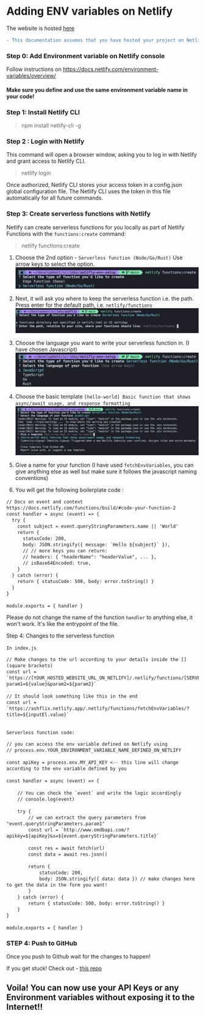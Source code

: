 

# Adding ENV variables on Netlify

The website is hosted [here](https://ashflix.netlify.app/)

```diff
- This documentation assumes that you have hosted your project on Netlify
```

### Step 0: Add Environment variable on Netlify console
Follow instructions on https://docs.netlify.com/environment-variables/overview/

#### Make sure you define and use the same environment variable name in your code!

### Step 1: Install Netlify CLI 

> npm install netlify-cli -g

### Step 2 : Login with Netlify

This command will open a browser window, asking you to log in with Netlify and grant access to Netlify CLI.

> netlify login

Once authorized, Netlify CLI stores your access token in a config.json global configuration file. The Netlify CLI uses the token in this file automatically for all future commands.

### Step 3: Create serverless functions with Netlify 

Netlify can create serverless functions for you locally as part of Netlify Functions with the `functions:create` command:

> netlify functions:create

1. Choose the 2nd option - `Serverless function (Node/Go/Rust)`
Use arrow keys to select the option.
![Create serverless function](./assets/readme/step%20a.png)

2. Next, it will ask you where to keep the serverless function i.e. the path. Press enter for the default path, i.e. `netlify/functions`
![Set function path](./assets/readme/step%20b.png)

1. Choose the language you want to write your serverless function in.
    (I have chosen Javascript)
![Choose language for  serverless function](./assets/readme/step%20c.png)


4. Choose the basic template 
   `[hello-world] Basic function that shows async/await usage, and response formatting`
![Choose basic boilerplate code](./assets/readme/step%20d.png)

1. Give a name for your function (I have used `fetchEnvVariables`, you can give anything else as well but make sure it follows the javascript naming conventions)


6. You will get the following boilerplate code :
```
// Docs on event and context https://docs.netlify.com/functions/build/#code-your-function-2
const handler = async (event) => {
  try {
    const subject = event.queryStringParameters.name || 'World'
    return {
      statusCode: 200,
      body: JSON.stringify({ message: `Hello ${subject}` }),
      // // more keys you can return:
      // headers: { "headerName": "headerValue", ... },
      // isBase64Encoded: true,
    }
  } catch (error) {
    return { statusCode: 500, body: error.toString() }
  }
}

module.exports = { handler }

```
Please do not change the name of the function `handler` to anything else, it won't work.
It's like the entrypoint of the file.  

Step 4: Changes to the serverless function

`In index.js `

```
// Make changes to the url according to your details inside the [] (square brackets)
const url = `https://[YOUR_HOSTED_WEBSITE_URL_ON_NETLIFY]/.netlify/functions/[SERVERLESS_FUNCTION_NAME]/?param1=${value}&param2=${param2}`

// It should look something like this in the end
const url = `https://ashflix.netlify.app/.netlify/functions/fetchEnvVariables/?title=${inputEl.value}`
    
```

`Serverless function code:`

```
// you can access the env variable defined on Netlify using 
// process.env.YOUR_ENVIRONMENT_VARIABLE_NAME_DEFINED_ON_NETLIFY

const apiKey = process.env.MY_API_KEY <-- this line will change according to the env variable defined by you

const handler = async (event) => {
    
    // You can check the `event` and write the logic accordingly
    // console.log(event)

    try {
        // we can extract the query parameters from "event.queryStringParameters.param1"
        const url = `http://www.omdbapi.com/?apikey=${apiKey}&s=${event.queryStringParameters.title}`

        const res = await fetch(url)
        const data = await res.json()

        return {
            statusCode: 200,
            body: JSON.stringify({ data: data }) // make changes here to get the data in the form you want!
        }
    } catch (error) {
        return { statusCode: 500, body: error.toString() }
    }
}

module.exports = { handler }
```

### STEP 4: Push to GitHub 
Once you push to Github wait for the changes to happen!

If you get stuck! Check out - [this repo](https://github.com/Ashutosh257/ashflix)


## Voila! You can now use your API Keys or any Environment variables without exposing it to the Internet!!